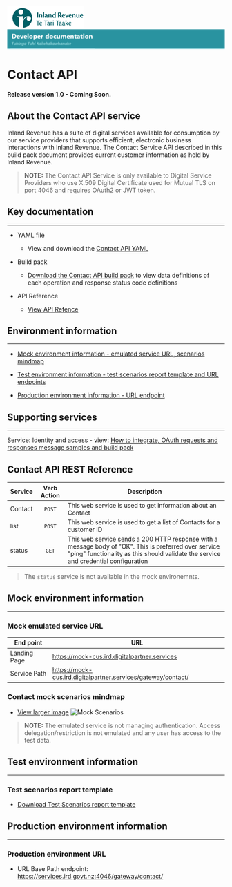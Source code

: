 
![IRD logo](../../Images/IRlogo.gif)
![Software Dev](../../Images/SoftwareDev.png)

# Contact API 

#### Release version 1.0 - Coming Soon. 

## About the Contact API service

Inland Revenue has a suite of digital services available for consumption by our service providers that supports efficient, electronic business interactions with Inland Revenue. 
The Contact Service API described in this build pack document provides current customer information as held by Inland Revenue. 

>**NOTE:** The Contact API Service is only available to Digital Service Providers who use X.509 Digital Certificate used for Mutual TLS on port 4046 and requires OAuth2 or JWT token.

## Key documentation
---
- YAML file
	- View and download the [Contact API YAML](Contact%202020-09-28.yaml)

- Build pack 
	- [Download the Contact API build pack](Build%20pack%20-%20Contact%20API.pdf) to view data definitions of each operation and response status code definitions
	
- API Reference	
	- [View API Refence](#Contact-API-REST-Reference)	

## Environment information
---
- [Mock environment information - emulated service URL, scenarios mindmap](#mock-environment-information)

- [Test environment information - test scenarios report template and URL endpoints](#test-environment-information)

- [Production environment information - URL endpoint](#production-environment-information)

## Supporting services
---- 

Service: Identity and access - view: [How to integrate, OAuth requests and responses message samples and build pack](https://github.com/InlandRevenue/Gateway_Services-Access/tree/master/Identity%20and%20Access)

<a name="Contact-API-REST-Reference"></a>
## Contact API REST Reference

|Service| Verb Action| Description
| -- | :--: | -- |
| Contact | `POST` | This web service is used to get information about an Contact|
| list | `POST` | This web service is used to get a list of Contacts for a customer ID |
| status | `GET` | This web service sends a 200 HTTP response with a message body of "OK". This is preferred over service "ping" functionality as this should validate the service and credential configuration |

> The `status` service is not available in the mock environemnts. 

<a name="mock-environment-information"></a>
## Mock environment information
---
### Mock emulated service URL
| End point | URL |
|--|--|
| Landing Page | https://mock-cus.ird.digitalpartner.services |
| Service Path | https://mock-cus.ird.digitalpartner.services/gateway/contact/|

### Contact mock scenarios mindmap

- [View larger image](../images/Contact%20API%20Emulator%20Mindmap.png)
![Mock Scenarios](../images/Contact%20API%20Emulator%20Mindmap.png)

> **NOTE:** The emulated service is not managing authentication. Access delegation/restriction is not emulated and any user has access to the test data.

<a name="test-environment-information"></a>
## Test environment information
---

### Test scenarios report template

- [Download Test Scenarios report template](Contact%20API-%20Test%20Report%20Template.docx)


<a name="production-environment-information"></a>
## Production environment information
---
### Production environment URL

* URL Base Path endpoint: https://services.ird.govt.nz:4046/gateway/contact/

